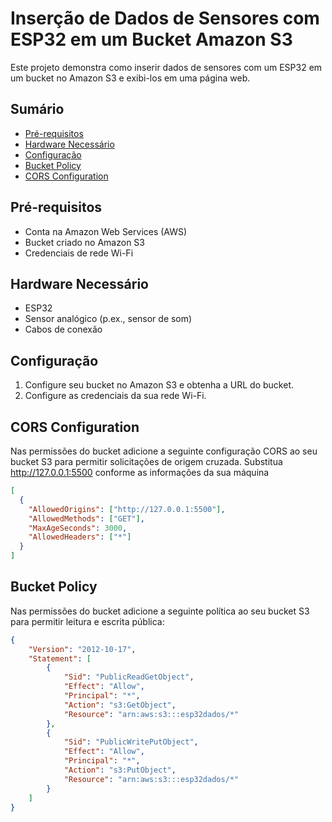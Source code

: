 # Inserção de Dados de Sensores com ESP32 em um Bucket Amazon S3

Este projeto demonstra como inserir dados de sensores com um ESP32 em um bucket no Amazon S3 e exibi-los em uma página web.

## Sumário

- [Pré-requisitos](#pré-requisitos)
- [Hardware Necessário](#hardware-necessário)
- [Configuração](#configuração)
- [Bucket Policy](#bucket-policy)
- [CORS Configuration](#cors-configuration)

## Pré-requisitos

- Conta na Amazon Web Services (AWS)
- Bucket criado no Amazon S3
- Credenciais de rede Wi-Fi

## Hardware Necessário

- ESP32
- Sensor analógico (p.ex., sensor de som)
- Cabos de conexão

## Configuração

1. Configure seu bucket no Amazon S3 e obtenha a URL do bucket.
2. Configure as credenciais da sua rede Wi-Fi.

## CORS Configuration

Nas permissões do bucket adicione a seguinte configuração CORS ao seu bucket S3 para permitir solicitações de origem cruzada.
Substitua http://127.0.0.1:5500 conforme as informações da sua máquina

```json
[
  {
    "AllowedOrigins": ["http://127.0.0.1:5500"],
    "AllowedMethods": ["GET"],
    "MaxAgeSeconds": 3000,
    "AllowedHeaders": ["*"]
  }
]
```

## Bucket Policy

Nas permissões do bucket adicione a seguinte política ao seu bucket S3 para permitir leitura e escrita pública:

```json
{
    "Version": "2012-10-17",
    "Statement": [
        {
            "Sid": "PublicReadGetObject",
            "Effect": "Allow",
            "Principal": "*",
            "Action": "s3:GetObject",
            "Resource": "arn:aws:s3:::esp32dados/*"
        },
        {
            "Sid": "PublicWritePutObject",
            "Effect": "Allow",
            "Principal": "*",
            "Action": "s3:PutObject",
            "Resource": "arn:aws:s3:::esp32dados/*"
        }
    ]
}
